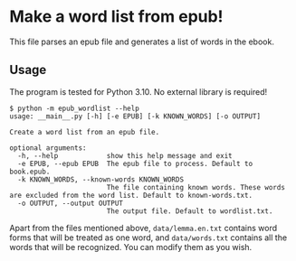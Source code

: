 # Make a word list from epub!

This file parses an epub file and generates a list of words in the ebook.

## Usage

The program is tested for Python 3.10. No external library is required!

```
$ python -m epub_wordlist --help
usage: __main__.py [-h] [-e EPUB] [-k KNOWN_WORDS] [-o OUTPUT]

Create a word list from an epub file.

optional arguments:
  -h, --help            show this help message and exit
  -e EPUB, --epub EPUB  The epub file to process. Default to book.epub.
  -k KNOWN_WORDS, --known-words KNOWN_WORDS
                        The file containing known words. These words are excluded from the word list. Default to known-words.txt.
  -o OUTPUT, --output OUTPUT
                        The output file. Default to wordlist.txt.
```

Apart from the files mentioned above, `data/lemma.en.txt` contains word forms that will be treated as one word, and `data/words.txt` contains all the words that will be recognized. You can modify them as you wish.

